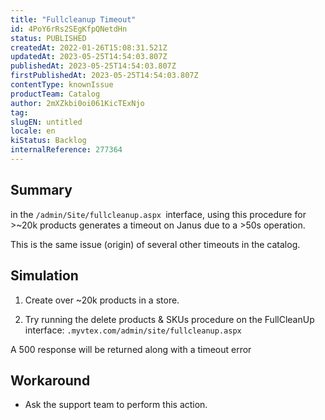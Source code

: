 ```yaml
---
title: "Fullcleanup Timeout"
id: 4PoY6rRs2SEgKfpQNetdHn
status: PUBLISHED
createdAt: 2022-01-26T15:08:31.521Z
updatedAt: 2023-05-25T14:54:03.807Z
publishedAt: 2023-05-25T14:54:03.807Z
firstPublishedAt: 2023-05-25T14:54:03.807Z
contentType: knownIssue
productTeam: Catalog
author: 2mXZkbi0oi061KicTExNjo
tag: 
slugEN: untitled
locale: en
kiStatus: Backlog
internalReference: 277364
---
```


## Summary


in the `/admin/Site/fullcleanup.aspx `interface, using this procedure for >~20k products generates a timeout on Janus due to a >50s operation.

This is the same issue (origin) of several other timeouts in the catalog.



## Simulation


1) Create over ~20k products in a store.

2) Try running the delete products & SKUs procedure on the FullCleanUp interface: `.myvtex.com/admin/site/fullcleanup.aspx`

A 500 response will be returned along with a timeout error



## Workaround


- Ask the support team to perform this action.

